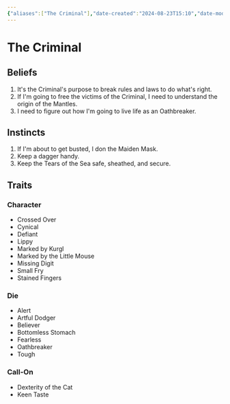 ```yaml
---
{"aliases":["The Criminal"],"date-created":"2024-08-23T15:10","date-modified":"2025-05-28T13:30","dg-publish":true,"tags":["moonrise"],"title":"The Criminal","permalink":"/workshop/moonrise/the-criminal/","dgPassFrontmatter":true,"updated":"2025-05-28T13:30"}
---
```



# The Criminal

## Beliefs

1. It's the Criminal's purpose to break rules and laws to do what's right.
2. If I'm going to free the victims of the Criminal, I need to understand the origin of the Mantles.
3. I need to figure out how I'm going to live life as an Oathbreaker.

## Instincts

1. If I'm about to get busted, I don the Maiden Mask.
2. Keep a dagger handy.
3. Keep the Tears of the Sea safe, sheathed, and secure.

## Traits

### Character

- Crossed Over
- Cynical
- Defiant
- Lippy
- Marked by Kurgl
- Marked by the Little Mouse
- Missing Digit
- Small Fry
- Stained Fingers

### Die

- Alert
- Artful Dodger
- Believer
- Bottomless Stomach
- Fearless
- Oathbreaker
- Tough

### Call-On

- Dexterity of the Cat
- Keen Taste
